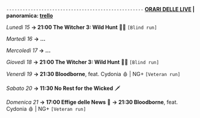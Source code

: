 <code>---------------------------------------------------</code>
<b><u>ORARI DELLE LIVE</u> | panoramica: <a href="https://trello.com/b/iKwdSGf3/sabaku">trello</a></b>

<i>Lunedì 15</i>
<b>→ 21:00 The Witcher 3: Wild Hunt</b> 🧝‍♂️ <code>[Blind run]</code>

<i>Martedì 16</i>
<b>→ ...</b>

<i>Mercoledì 17</i>
<b>→ ...</b>

<i>Giovedì 18</i>
<b>→ 21:00 The Witcher 3: Wild Hunt</b> 🧝‍♂️ <code>[Blind run]</code>

<i>Venerdì 19</i>
<b>→ 21:30 Bloodborne</b>, feat. Cydonia 🩸 | NG+ <code>[Veteran run]</code>

<i>Sabato 20</i>
<b>→ 11:30 No Rest for the Wicked</b>  🗡

<i>Domenica 21</i>
<b>→ 17:00 Effige delle News</b> 📣
<b>→ 21:30 Bloodborne</b>, feat. Cydonia 🩸 | NG+ <code>[Veteran run]</code>
